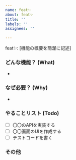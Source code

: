 ```yaml
---
name: feat✨
about: feat✨
title: ''
labels: ''
assignees: ''

---
```


feat✨: [機能の概要を簡潔に記述]

### どんな機能？ (What)
- 

### なぜ必要？ (Why)
- 

### やることリスト (Todo)
- [ ] 〇〇のAPIを実装する
- [ ] 〇〇画面のUIを作成する
- [ ] テストコードを書く

### その他
